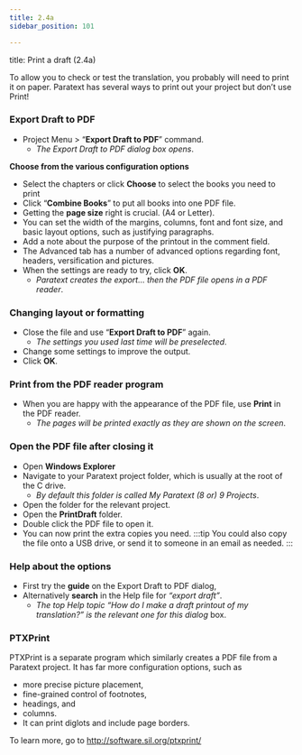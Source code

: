 ```yaml
---
title: 2.4a
sidebar_position: 101

---
```




title: Print a draft (2.4a)


To allow you to check or test the translation, you probably will need to print it on paper. Paratext has several ways to print out your project but don’t use Print!


### Export Draft to PDF

- Project Menu > “**Export Draft to PDF**” command.
	- _The Export Draft to PDF dialog box opens_.

**Choose from the various configuration options**

- Select the chapters or click **Choose** to select the books you need to print
- Click “**Combine Books**” to put all books into one PDF file.
- Getting the **page size** right is crucial. (A4 or Letter).
- You can set the width of the margins, columns, font and font size, and basic layout options, such as justifying paragraphs.
- Add a note about the purpose of the printout in the comment field.
- The Advanced tab has a number of advanced options regarding font, headers, versification and pictures.
- When the settings are ready to try, click **OK**.
	- _Paratext creates the export… then the PDF file opens in a PDF reader_.

### Changing layout or formatting

- Close the file and use “**Export Draft to PDF**” again.
	- _The settings you used last time will be preselected_.
- Change some settings to improve the output.
- Click **OK**.

### Print from the PDF reader program

- When you are happy with the appearance of the PDF file, use **Print** in the PDF reader.
	- _The pages will be printed exactly as they are shown on the screen_.

### Open the PDF file after closing it

- Open **Windows Explorer**
- Navigate to your Paratext project folder, which is usually at the root of the C drive.
	- _By default this folder is called My Paratext (8 or) 9 Projects_.
- Open the folder for the relevant project.
- Open the **PrintDraft** folder.
- Double click the PDF file to open it.
- You can now print the extra copies you need. :::tip You could also copy the file onto a USB drive, or send it to someone in an email as needed. :::

### Help about the options

- First try the **guide** on the Export Draft to PDF dialog,
- Alternatively **search** in the Help file for _“export draft”_.
	- _The top Help topic “How do I make a draft printout of my translation?” is the relevant one for this dialog_ box.

### PTXPrint


PTXPrint is a separate program which similarly creates a PDF file from a Paratext project. It has far more configuration options, such as

- more precise picture placement,
- fine-grained control of footnotes,
- headings, and
- columns.
- It can print diglots and include page borders.

To learn more, go to http://software.sil.org/ptxprint/

